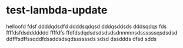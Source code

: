 # test-lambda-update

helloofd
fdsf
ddddqdsdfd
ddddsqdqsd
dddqsddsds
dddsqdqs
fds
ffffdsfdsddddddd
ffffdfs
ffdfdsdqdsdsdsdsdsdnnnnnsdssssssqsdsdsd
ddfffsdffssqddfdssddsdsqdssssssds
sdsd
dssddds
dfsd
sdds
